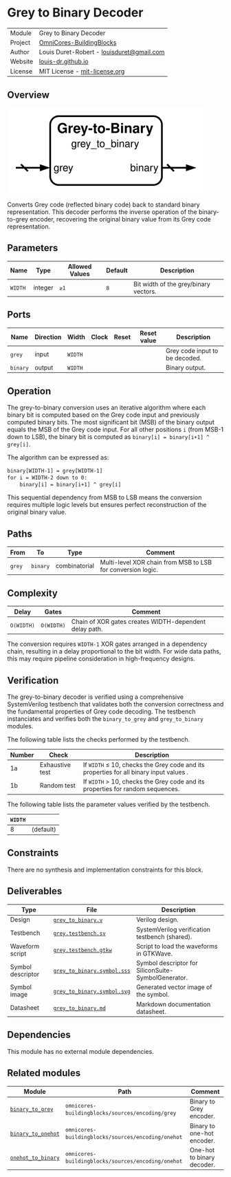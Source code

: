 # Grey to Binary Decoder

|         |                                                                                  |
| ------- | -------------------------------------------------------------------------------- |
| Module  | Grey to Binary Decoder                                                           |
| Project | [OmniCores-BuildingBlocks](https://github.com/Louis-DR/OmniCores-BuildingBlocks) |
| Author  | Louis Duret-Robert - [louisduret@gmail.com](mailto:louisduret@gmail.com)         |
| Website | [louis-dr.github.io](https://louis-dr.github.io)                                 |
| License | MIT License - [mit-license.org](https://mit-license.org)                         |

## Overview

![grey_to_binary](grey_to_binary.symbol.svg)

Converts Grey code (reflected binary code) back to standard binary representation. This decoder performs the inverse operation of the binary-to-grey encoder, recovering the original binary value from its Grey code representation.

## Parameters

| Name    | Type    | Allowed Values | Default | Description                           |
| ------- | ------- | -------------- | ------- | ------------------------------------- |
| `WIDTH` | integer | `≥1`           | `8`     | Bit width of the grey/binary vectors. |

## Ports

| Name     | Direction | Width   | Clock | Reset | Reset value | Description                    |
| -------- | --------- | ------- | ----- | ----- | ----------- | ------------------------------ |
| `grey`   | input     | `WIDTH` |       |       |             | Grey code input to be decoded. |
| `binary` | output    | `WIDTH` |       |       |             | Binary output.                 |

## Operation

The grey-to-binary conversion uses an iterative algorithm where each binary bit is computed based on the Grey code input and previously computed binary bits. The most significant bit (MSB) of the binary output equals the MSB of the Grey code input. For all other positions `i` (from MSB-1 down to LSB), the binary bit is computed as `binary[i] = binary[i+1] ^ grey[i]`.

The algorithm can be expressed as:

```
binary[WIDTH-1] = grey[WIDTH-1]
for i = WIDTH-2 down to 0:
    binary[i] = binary[i+1] ^ grey[i]
```

This sequential dependency from MSB to LSB means the conversion requires multiple logic levels but ensures perfect reconstruction of the original binary value.

## Paths

| From   | To       | Type          | Comment                                                     |
| ------ | -------- | ------------- | ----------------------------------------------------------- |
| `grey` | `binary` | combinatorial | Multi-level XOR chain from MSB to LSB for conversion logic. |

## Complexity

| Delay      | Gates      | Comment                                                |
| ---------- | ---------- | ------------------------------------------------------ |
| `O(WIDTH)` | `O(WIDTH)` | Chain of XOR gates creates WIDTH-dependent delay path. |

The conversion requires `WIDTH-1` XOR gates arranged in a dependency chain, resulting in a delay proportional to the bit width. For wide data paths, this may require pipeline consideration in high-frequency designs.

## Verification

The grey-to-binary decoder is verified using a comprehensive SystemVerilog testbench that validates both the conversion correctness and the fundamental properties of Grey code decoding. The testbench instanciates and verifies both the `binary_to_grey` and `grey_to_binary` modules.

The following table lists the checks performed by the testbench.

| Number | Check           | Description                                                                            |
| ------ | --------------- | -------------------------------------------------------------------------------------- |
| 1a     | Exhaustive test | If `WIDTH` ≤ 10, checks the Grey code and its properties for all binary input values . |
| 1b     | Random test     | If `WIDTH` > 10, checks the Grey code and its properties for random sequences.         |

The following table lists the parameter values verified by the testbench.

| `WIDTH` |           |
| ------- | --------- |
| 8       | (default) |

## Constraints

There are no synthesis and implementation constraints for this block.

## Deliverables

| Type              | File                                                     | Description                                         |
| ----------------- | -------------------------------------------------------- | --------------------------------------------------- |
| Design            | [`grey_to_binary.v`](grey_to_binary.v)                   | Verilog design.                                     |
| Testbench         | [`grey.testbench.sv`](grey.testbench.sv)                 | SystemVerilog verification testbench (shared).      |
| Waveform script   | [`grey.testbench.gtkw`](grey.testbench.gtkw)             | Script to load the waveforms in GTKWave.            |
| Symbol descriptor | [`grey_to_binary.symbol.sss`](grey_to_binary.symbol.sss) | Symbol descriptor for SiliconSuite-SymbolGenerator. |
| Symbol image      | [`grey_to_binary.symbol.svg`](grey_to_binary.symbol.svg) | Generated vector image of the symbol.               |
| Datasheet         | [`grey_to_binary.md`](grey_to_binary.md)                 | Markdown documentation datasheet.                   |

## Dependencies

This module has no external module dependencies.

## Related modules

| Module                                              | Path                                               | Comment                    |
| --------------------------------------------------- | -------------------------------------------------- | -------------------------- |
| [`binary_to_grey`](binary_to_grey.md)               | `omnicores-buildingblocks/sources/encoding/grey`   | Binary to Grey encoder.    |
| [`binary_to_onehot`](../onehot/binary_to_onehot.md) | `omnicores-buildingblocks/sources/encoding/onehot` | Binary to one-hot encoder. |
| [`onehot_to_binary`](../onehot/onehot_to_binary.md) | `omnicores-buildingblocks/sources/encoding/onehot` | One-hot to binary decoder. |
